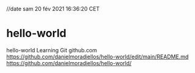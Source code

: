 //date sam 20 fév 2021 16:36:20 CET
# hello-world
hello-world
Learning Git github.com https://github.com/danielmoradiellos/hello-world/edit/main/README.md https://github.com/danielmoradiellos/hello-world/
